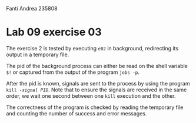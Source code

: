 <!--
vim: tabstop=4 shiftwidth=4
-->
Fanti Andrea 235808

# Lab 09 exercise 03
The exercise 2 is tested by executing `e02` in background, redirecting its
output in a temporary file.

The pid of the background process can either be read on the shell variable `$!`
or captured from the output of the program `jobs -p`.

After the pid is known, signals are sent to the process by using the program
`kill -`_`signal PID`_.
Note that to ensure the signals are received in the same order, we wait one
second between one `kill` execution and the other.

The correctness of the program is checked by reading the temporary file and
counting the number of success and error messages.

